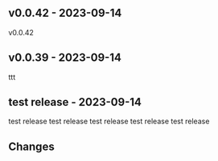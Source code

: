 ## v0.0.42 - 2023-09-14

v0.0.42

## v0.0.39 - 2023-09-14

ttt

## test release  - 2023-09-14

test release test release test release test release test release

## Changes
